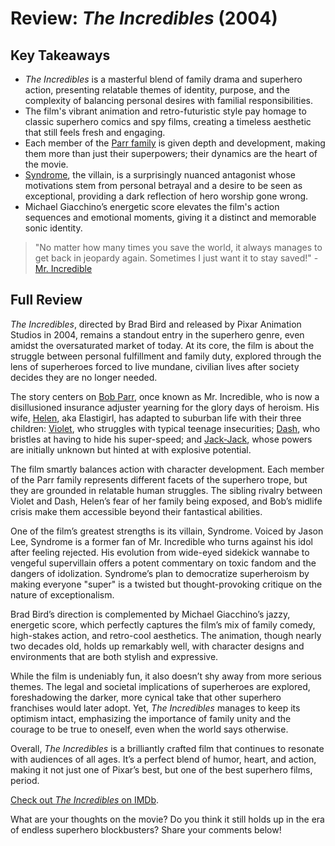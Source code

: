# Review: *The Incredibles* (2004)

## Key Takeaways
- *The Incredibles* is a masterful blend of family drama and superhero action, presenting relatable themes of identity, purpose, and the complexity of balancing personal desires with familial responsibilities.
- The film's vibrant animation and retro-futuristic style pay homage to classic superhero comics and spy films, creating a timeless aesthetic that still feels fresh and engaging.
- Each member of the [Parr family](https://en.wikipedia.org/wiki/The_Incredibles) is given depth and development, making them more than just their superpowers; their dynamics are the heart of the movie.
- [Syndrome](https://en.wikipedia.org/wiki/The_Incredibles#Plot), the villain, is a surprisingly nuanced antagonist whose motivations stem from personal betrayal and a desire to be seen as exceptional, providing a dark reflection of hero worship gone wrong.
- Michael Giacchino’s energetic score elevates the film's action sequences and emotional moments, giving it a distinct and memorable sonic identity.

> "No matter how many times you save the world, it always manages to get back in jeopardy again. Sometimes I just want it to stay saved!" - [Mr. Incredible](https://en.wikipedia.org/wiki/List_of_The_Incredibles_characters#Mr._Incredible/Bob_Parr)

## Full Review

*The Incredibles*, directed by Brad Bird and released by Pixar Animation Studios in 2004, remains a standout entry in the superhero genre, even amidst the oversaturated market of today. At its core, the film is about the struggle between personal fulfillment and family duty, explored through the lens of superheroes forced to live mundane, civilian lives after society decides they are no longer needed.

The story centers on [Bob Parr](https://en.wikipedia.org/wiki/List_of_The_Incredibles_characters#Mr._Incredible/Bob_Parr), once known as Mr. Incredible, who is now a disillusioned insurance adjuster yearning for the glory days of heroism. His wife, [Helen](https://en.wikipedia.org/wiki/List_of_The_Incredibles_characters#Elastigirl/Helen_Parr), aka Elastigirl, has adapted to suburban life with their three children: [Violet](https://en.wikipedia.org/wiki/List_of_The_Incredibles_characters#Violet_Parr), who struggles with typical teenage insecurities; [Dash](https://en.wikipedia.org/wiki/List_of_The_Incredibles_characters#Dash_Parr), who bristles at having to hide his super-speed; and [Jack-Jack](https://en.wikipedia.org/wiki/List_of_The_Incredibles_characters#Jack-Jack_Parr), whose powers are initially unknown but hinted at with explosive potential.

The film smartly balances action with character development. Each member of the Parr family represents different facets of the superhero trope, but they are grounded in relatable human struggles. The sibling rivalry between Violet and Dash, Helen’s fear of her family being exposed, and Bob’s midlife crisis make them accessible beyond their fantastical abilities.

One of the film’s greatest strengths is its villain, Syndrome. Voiced by Jason Lee, Syndrome is a former fan of Mr. Incredible who turns against his idol after feeling rejected. His evolution from wide-eyed sidekick wannabe to vengeful supervillain offers a potent commentary on toxic fandom and the dangers of idolization. Syndrome’s plan to democratize superheroism by making everyone "super" is a twisted but thought-provoking critique on the nature of exceptionalism.

Brad Bird’s direction is complemented by Michael Giacchino’s jazzy, energetic score, which perfectly captures the film’s mix of family comedy, high-stakes action, and retro-cool aesthetics. The animation, though nearly two decades old, holds up remarkably well, with character designs and environments that are both stylish and expressive.

While the film is undeniably fun, it also doesn’t shy away from more serious themes. The legal and societal implications of superheroes are explored, foreshadowing the darker, more cynical take that other superhero franchises would later adopt. Yet, *The Incredibles* manages to keep its optimism intact, emphasizing the importance of family unity and the courage to be true to oneself, even when the world says otherwise.

Overall, *The Incredibles* is a brilliantly crafted film that continues to resonate with audiences of all ages. It’s a perfect blend of humor, heart, and action, making it not just one of Pixar’s best, but one of the best superhero films, period.

[Check out *The Incredibles* on IMDb](https://www.imdb.com/title/tt0317705/). 

What are your thoughts on the movie? Do you think it still holds up in the era of endless superhero blockbusters? Share your comments below!
